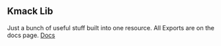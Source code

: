 ## Kmack Lib
Just a bunch of useful stuff built into one resource.
All Exports are on the docs page.
[Docs](https://docs.kmackscripts.xyz)